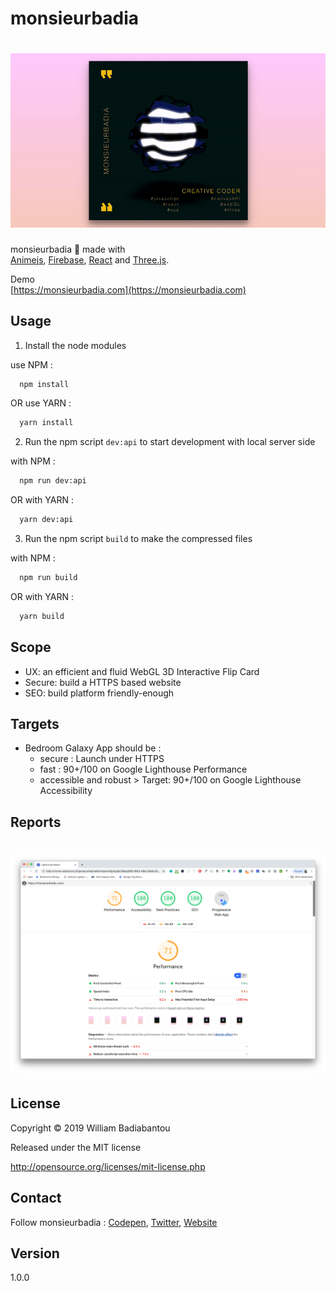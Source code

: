# monsieurbadia

# ![monsieurbadia Sample](https://github.com/monsieurbadia/monsieurbadia.github.io/blob/master/assets/github/monsieurbadia/monsieurbadia-sample.gif?)

monsieurbadia 🌌 made with &nbsp;  
[Animejs](https://animejs.com/),
[Firebase](https://firebase.google.com), 
[React](https://reactjs.org) and
[Three.js](https://threejs.org).

Demo
&nbsp;  
[https://monsieurbadia.com](https://monsieurbadia.com)

## Usage

1. Install the node modules

  use NPM :
  ```sh
    npm install
  ```

  OR use YARN :
  ```sh
    yarn install
  ```

2. Run the npm script ```dev:api``` to start development with local server side

  with NPM :
  ```sh
    npm run dev:api
  ```

  OR with YARN :
  ```sh
    yarn dev:api
  ```

3. Run the npm script ```build``` to make the compressed files

  with NPM :
  ```sh
    npm run build
  ```

  OR with YARN :
  ```sh
    yarn build
  ```

## Scope 

* UX: an efficient and fluid WebGL 3D Interactive Flip Card
* Secure: build a HTTPS based website
* SEO: build platform friendly-enough

## Targets

* Bedroom Galaxy App should be : 
  - secure : Launch under HTTPS
  - fast : 90+/100 on Google Lighthouse Performance
  - accessible and robust > Target: 90+/100 on Google Lighthouse Accessibility

## Reports

# ![monsieurbadia Lighthouse Reports](https://github.com/monsieurbadia/monsieurbadia.github.io/blob/master//assets/github/monsieurbadia/monsieurbadia-lighthouse-reports.png?)

## License

Copyright ©️ 2019 William Badiabantou

Released under the MIT license

http://opensource.org/licenses/mit-license.php

## Contact

Follow monsieurbadia : 
[Codepen](https://codepen.io/monsieurbadia/), 
[Twitter](https://twitter.com/monsieurbadia), 
[Website](http://monsieurbadia.com)

## Version

1.0.0